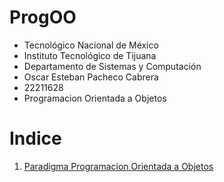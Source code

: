 # ProgOO
- Tecnológico Nacional de México
- Instituto Tecnológico de Tijuana
- Departamento de Sistemas y Computación
- Oscar Esteban Pacheco Cabrera
- 22211628
- Programacion Orientada a Objetos

# Indice

1. [Paradigma Programacion Orientada a Objetos](./ParadigmaOO/README.md)